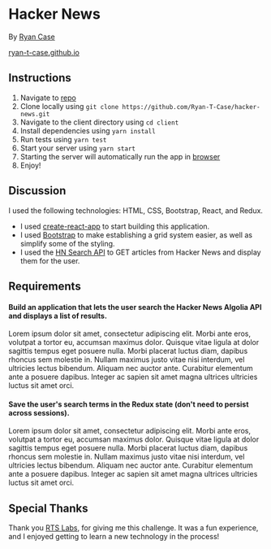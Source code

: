 # Hacker News

By [Ryan Case](mailto:Ryan_Case@outlook.com)

[ryan-t-case.github.io](https://ryan-t-case.github.io/)

## Instructions

1. Navigate to [repo](https://github.com/Ryan-T-Case/hacker-news)
2. Clone locally using
   `git clone https://github.com/Ryan-T-Case/hacker-news.git`
3. Navigate to the client directory using `cd client`
3. Install dependencies using `yarn install`
4. Run tests using `yarn test`
5. Start your server using `yarn start`
6. Starting the server will automatically run the app in [browser](http://localhost:3000)
7. Enjoy!


## Discussion

I used the following technologies: HTML, CSS, Bootstrap, React, and Redux.

- I used [create-react-app](https://goo.gl/26jfy4)
to start building this application.
- I used [Bootstrap](https://getbootstrap.com/)
to make establishing a grid system easier, as well as simplify some of the styling.
- I used the [HN Search API](https://hn.algolia.com/api) 
to GET articles from Hacker News and display them for the user.

## Requirements

#### Build an application that lets the user search the Hacker News Algolia API and displays a list of results.

Lorem ipsum dolor sit amet, consectetur adipiscing elit. Morbi ante eros, volutpat a tortor eu, accumsan maximus dolor. Quisque vitae ligula at dolor sagittis tempus eget posuere nulla. Morbi placerat luctus diam, dapibus rhoncus sem molestie in. Nullam maximus justo vitae nisi interdum, vel ultricies lectus bibendum. Aliquam nec auctor ante. Curabitur elementum ante a posuere dapibus. Integer ac sapien sit amet magna ultrices ultricies luctus sit amet orci.

#### Save the user's search terms in the Redux state (don't need to persist across sessions).

Lorem ipsum dolor sit amet, consectetur adipiscing elit. Morbi ante eros, volutpat a tortor eu, accumsan maximus dolor. Quisque vitae ligula at dolor sagittis tempus eget posuere nulla. Morbi placerat luctus diam, dapibus rhoncus sem molestie in. Nullam maximus justo vitae nisi interdum, vel ultricies lectus bibendum. Aliquam nec auctor ante. Curabitur elementum ante a posuere dapibus. Integer ac sapien sit amet magna ultrices ultricies luctus sit amet orci.

## Special Thanks

Thank you [RTS Labs](https://rtslabs.com/), for giving me this challenge. It was a fun experience, and I enjoyed getting to learn a new technology in the process!
